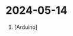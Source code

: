 # 2024-05-14

1. [](https://github.comundefined "Extreme Electronics Learning Laboratory") [Arduino]
